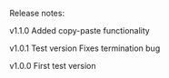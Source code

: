Release notes:

v1.1.0
    Added copy-paste functionality 

v1.0.1
    Test version
    Fixes termination bug

v1.0.0
    First test version
